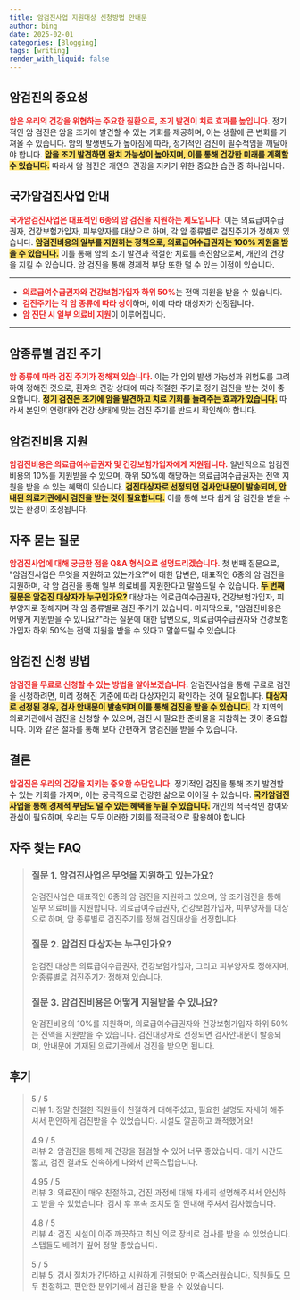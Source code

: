 ```yaml
---
title: 암검진사업 지원대상 신청방법 안내문
author: bing
date: 2025-02-01
categories: [Blogging]
tags: [writing]
render_with_liquid: false
---
```



<h2 id='암검진의 중요성'>암검진의 중요성</h2>

<p><b><span style="color: #ee2323;">암은 우리의 건강을 위협하는 주요한 질환으로, 조기 발견이 치료 효과를 높입니다.</span></b> 정기적인 암 검진은 암을 조기에 발견할 수 있는 기회를 제공하며, 이는 생활에 큰 변화를 가져올 수 있습니다. 암의 발생빈도가 높아짐에 따라, 정기적인 검진이 필수적임을 깨달아야 합니다. <b><span style="background-color: #ffe066;">암을 조기 발견하면 완치 가능성이 높아지며, 이를 통해 건강한 미래를 계획할 수 있습니다.</span></b> 따라서 암 검진은 개인의 건강을 지키기 위한 중요한 습관 중 하나입니다.</p>

<h2 id='국가암검진사업 안내'>국가암검진사업 안내</h2>

<p><b><span style="color: #ee2323;">국가암검진사업은 대표적인 6종의 암 검진을 지원하는 제도입니다.</span></b> 이는 의료급여수급권자, 건강보험가입자, 피부양자를 대상으로 하며, 각 암 종류별로 검진주기가 정해져 있습니다. <b><span style="background-color: #ffe066;">암검진비용의 일부를 지원하는 정책으로, 의료급여수급권자는 100% 지원을 받을 수 있습니다.</span></b> 이를 통해 암의 조기 발견과 적절한 치료를 촉진함으로써, 개인의 건강을 지킬 수 있습니다. 암 검진을 통해 경제적 부담 또한 덜 수 있는 이점이 있습니다.</p>

<hr />

<ul>
    <li><b><span style="color: #ee2323;">의료급여수급권자와 건강보험가입자 하위 50%</span></b>는 전액 지원을 받을 수 있습니다.</li>
    <li><b><span style="color: #ee2323;">검진주기는 각 암 종류에 따라 상이</span></b>하며, 이에 따라 대상자가 선정됩니다.</li>
    <li><b><span style="color: #ee2323;">암 진단 시 일부 의료비 지원</span></b>이 이루어집니다.</li>
</ul>

<hr />

<h2 id='암종류별 검진 주기'>암종류별 검진 주기</h2>

<p><b><span style="color: #ee2323;">암 종류에 따라 검진 주기가 정해져 있습니다.</span></b> 이는 각 암의 발생 가능성과 위험도를 고려하여 정해진 것으로, 환자의 건강 상태에 따라 적절한 주기로 정기 검진을 받는 것이 중요합니다. <b><span style="background-color: #ffe066;">정기 검진은 조기에 암을 발견하고 치료 기회를 늘려주는 효과가 있습니다.</span></b> 따라서 본인의 연령대와 건강 상태에 맞는 검진 주기를 반드시 확인해야 합니다.</p>

<h2 id='암검진비용 지원'>암검진비용 지원</h2>

<p><b><span style="color: #ee2323;">암검진비용은 의료급여수급권자 및 건강보험가입자에게 지원됩니다.</span></b> 일반적으로 암검진비용의 10%를 지원받을 수 있으며, 하위 50%에 해당하는 의료급여수급권자는 전액 지원을 받을 수 있는 혜택이 있습니다. <b><span style="background-color: #ffe066;">검진대상자로 선정되면 검사안내문이 발송되며, 안내된 의료기관에서 검진을 받는 것이 필요합니다.</span></b> 이를 통해 보다 쉽게 암 검진을 받을 수 있는 환경이 조성됩니다.</p>

<h2 id='자주 묻는 질문'>자주 묻는 질문</h2>

<p><b><span style="color: #ee2323;">암검진사업에 대해 궁금한 점을 Q&A 형식으로 설명드리겠습니다.</span></b> 첫 번째 질문으로, "암검진사업은 무엇을 지원하고 있는가요?"에 대한 답변은, 대표적인 6종의 암 검진을 지원하며, 각 암 검진을 통해 일부 의료비를 지원한다고 말씀드릴 수 있습니다. <b><span style="background-color: #ffe066;">두 번째 질문은 암검진 대상자가 누구인가요?</span></b> 대상자는 의료급여수급권자, 건강보험가입자, 피부양자로 정해지며 각 암 종류별로 검진 주기가 있습니다. 마지막으로, "암검진비용은 어떻게 지원받을 수 있나요?"라는 질문에 대한 답변으로, 의료급여수급권자와 건강보험가입자 하위 50%는 전액 지원을 받을 수 있다고 말씀드릴 수 있습니다.</p>

<h2 id='암검진 신청 방법'>암검진 신청 방법</h2>

<p><b><span style="color: #ee2323;">암검진을 무료로 신청할 수 있는 방법을 알아보겠습니다.</span></b> 암검진사업을 통해 무료로 검진을 신청하려면, 미리 정해진 기준에 따라 대상자인지 확인하는 것이 필요합니다. <b><span style="background-color: #ffe066;">대상자로 선정된 경우, 검사 안내문이 발송되며 이를 통해 검진을 받을 수 있습니다.</span></b> 각 지역의 의료기관에서 검진을 신청할 수 있으며, 검진 시 필요한 준비물을 지참하는 것이 중요합니다. 이와 같은 절차를 통해 보다 간편하게 암검진을 받을 수 있습니다.</p>

<h2 id='결론'>결론</h2>

<p><b><span style="color: #ee2323;">암검진은 우리의 건강을 지키는 중요한 수단입니다.</span></b> 정기적인 검진을 통해 조기 발견할 수 있는 기회를 가지며, 이는 궁극적으로 건강한 삶으로 이어질 수 있습니다. <b><span style="background-color: #ffe066;">국가암검진사업을 통해 경제적 부담도 덜 수 있는 혜택을 누릴 수 있습니다.</span></b> 개인의 적극적인 참여와 관심이 필요하며, 우리는 모두 이러한 기회를 적극적으로 활용해야 합니다.</p>


<h2 id='자주_찾는_FAQ'>자주 찾는 FAQ</h2>
<div itemscope="" itemtype="https://schema.org/FAQPage"> 
<blockquote> 
<div itemscope="" itemprop="mainEntity" itemtype="https://schema.org/Question"> 
<h3 itemprop="name">질문 1. 암검진사업은 무엇을 지원하고 있는가요?</h3> 
<div itemscope="" itemprop="acceptedAnswer" itemtype="https://schema.org/Answer"> 
<span itemprop="text"> 
<p>암검진사업은 대표적인 6종의 암 검진을 지원하고 있으며, 암 조기검진을 통해 일부 의료비를 지원합니다. 의료급여수급권자, 건강보험가입자, 피부양자를 대상으로 하며, 암 종류별로 검진주기를 정해 검진대상을 선정합니다.</p> 
</span> 
</div> 
</div> 
<div itemscope="" itemprop="mainEntity" itemtype="https://schema.org/Question"> 
<h3 itemprop="name">질문 2. 암검진 대상자는 누구인가요?</h3> 
<div itemscope="" itemprop="acceptedAnswer" itemtype="https://schema.org/Answer"> 
<span itemprop="text"> 
<p>암검진 대상은 의료급여수급권자, 건강보험가입자, 그리고 피부양자로 정해지며, 암종류별로 검진주기가 정해져 있습니다.</p> 
</span> 
</div> 
</div> 
<div itemscope="" itemprop="mainEntity" itemtype="https://schema.org/Question"> 
<h3 itemprop="name">질문 3. 암검진비용은 어떻게 지원받을 수 있나요?</h3> 
<div itemscope="" itemprop="acceptedAnswer" itemtype="https://schema.org/Answer"> 
<span itemprop="text"> 
<p>암검진비용의 10%를 지원하며, 의료급여수급권자와 건강보험가입자 하위 50%는 전액을 지원받을 수 있습니다. 검진대상자로 선정되면 검사안내문이 발송되며, 안내문에 기재된 의료기관에서 검진을 받으면 됩니다.</p> 
</span> 
</div> 
</div> 
</blockquote> 
</div>
<h2 id='후기'>후기</h2>
<div itemscope itemtype="https://schema.org/Product">
  <blockquote>
  <div itemprop="review" itemscope itemtype="https://schema.org/Review">
      <div itemprop="reviewRating" itemscope itemtype="https://schema.org/Rating"> <span itemprop="ratingValue">5</span> / <span itemprop="bestRating">5</span> </div>
      <span itemprop="reviewBody">리뷰 1: 정말 친절한 직원들이 친절하게 대해주셨고, 필요한 설명도 자세히 해주셔서 편안하게 검진받을 수 있었습니다. 시설도 깔끔하고 쾌적했어요!</span>
  </div>
  <br>
  <div itemprop="review" itemscope itemtype="https://schema.org/Review">
      <div itemprop="reviewRating" itemscope itemtype="https://schema.org/Rating"> <span itemprop="ratingValue">4.9</span> / <span itemprop="bestRating">5</span> </div>
      <span itemprop="reviewBody">리뷰 2: 암검진을 통해 제 건강을 점검할 수 있어 너무 좋았습니다. 대기 시간도 짧고, 검진 결과도 신속하게 나와서 만족스럽습니다.</span>
  </div>
  <br>
  <div itemprop="review" itemscope itemtype="https://schema.org/Review">
      <div itemprop="reviewRating" itemscope itemtype="https://schema.org/Rating"> <span itemprop="ratingValue">4.95</span> / <span itemprop="bestRating">5</span> </div>
      <span itemprop="reviewBody">리뷰 3: 의료진이 매우 친절하고, 검진 과정에 대해 자세히 설명해주셔서 안심하고 받을 수 있었습니다. 검사 후 후속 조치도 잘 안내해 주셔서 감사했습니다.</span>
  </div>
  <br>
  <div itemprop="review" itemscope itemtype="https://schema.org/Review">
      <div itemprop="reviewRating" itemscope itemtype="https://schema.org/Rating"> <span itemprop="ratingValue">4.8</span> / <span itemprop="bestRating">5</span> </div>
      <span itemprop="reviewBody">리뷰 4: 검진 시설이 아주 깨끗하고 최신 의료 장비로 검사를 받을 수 있었습니다. 스탭들도 배려가 깊어 정말 좋았습니다.</span>
  </div>
  <br>
  <div itemprop="review" itemscope itemtype="https://schema.org/Review">
      <div itemprop="reviewRating" itemscope itemtype="https://schema.org/Rating"> <span itemprop="ratingValue">5</span> / <span itemprop="bestRating">5</span> </div>
      <span itemprop="reviewBody">리뷰 5: 검사 절차가 간단하고 시원하게 진행되어 만족스러웠습니다. 직원들도 모두 친절하고, 편안한 분위기에서 검진을 받을 수 있었습니다.</span>
  </div>
  </blockquote>
</div>
